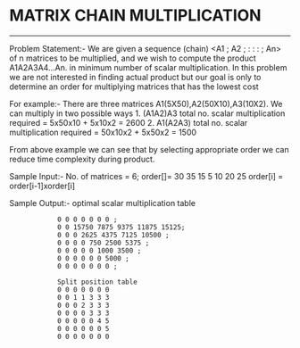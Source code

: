 # MATRIX CHAIN MULTIPLICATION
---------------------------

Problem Statement:- 
We are given a sequence (chain) <A1 ; A2 ; : : : ; An> of n matrices to be multiplied, and we wish to compute the product A1A2A3A4...An. in minimum number of scalar multiplication. In this problem we are not interested in finding actual product but our goal is only to determine an order for multiplying matrices that has the lowest cost

For example:- There are three matrices A1(5X50),A2(50X10),A3(10X2). We can multiply in two possible ways
			  1. (A1A2)A3 
			  	 total no. scalar multiplication required = 5x50x10 + 5x10x2 = 2600
			  2. A1(A2A3)
			  	 total no. scalar multiplication required = 50x10x2 + 5x50x2 = 1500

From above example we can see that by selecting appropriate order we can reduce time complexity  during product.

Sample Input:- No. of matrices = 6; order[]= 30 35 15 5 10 20 25
				order[i] = order[i-1]xorder[i]

Sample Output:- optimal scalar multiplication table
				
				0 0 0 0 0 0 0 ;
				0 0 15750 7875 9375 11875 15125; 
				0 0 0 2625 4375 7125 10500 ;
				0 0 0 0 750 2500 5375 ;
				0 0 0 0 0 1000 3500 ;
				0 0 0 0 0 0 5000 ;
				0 0 0 0 0 0 0 ;

				Split position table
				0 0 0 0 0 0 0 
				0 0 1 1 3 3 3 
				0 0 0 2 3 3 3 
				0 0 0 0 3 3 3 
				0 0 0 0 0 4 5 
				0 0 0 0 0 0 5 
				0 0 0 0 0 0 0 

